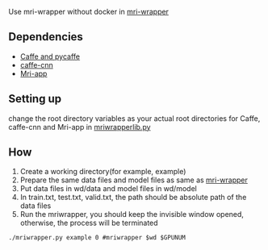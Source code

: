 Use mri-wrapper without docker in [mri-wrapper](https://github.com/gifford-lab/mri-wrapper)

## Dependencies
* [Caffe and pycaffe](http://caffe.berkeleyvision.org/installation.html)
* [caffe-cnn](https://github.com/gifford-lab/caffe-cnn)
* [Mri-app](http://mri.readthedocs.org/en/latest/index.html)

## Setting up
change the root directory variables as your actual root directories for Caffe, caffe-cnn and Mri-app in [mriwrapperlib.py](https://github.com/RickyChanWL/mri-wrapper-no-docker/blob/master/mriwrapperlib.py)

## How
1. Create a working directory(for example, example)
2. Prepare the same data files and model files as same as [mri-wrapper](https://github.com/gifford-lab/mri-wrapper)
3. Put data files in wd/data and model files in wd/model
4. In train.txt, test.txt, valid.txt, the path should be absolute path of the data files
5. Run the mriwrapper, you should keep the invisible window opened, otherwise, the process will be terminated
```
./mriwrapper.py example 0 #mriwrapper $wd $GPUNUM
```
